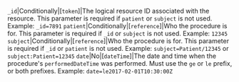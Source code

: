 `_id`|Conditionally|[`token`]|The logical resource ID associated with the resource. This parameter is required if `patient` or `subject` is not used. Example: `_id=7891`
`patient`|Conditionally|[`reference`]|Who the procedure is for. This parameter is required if `_id` or `subject` is not used. Example: `12345`
`subject`|Conditionally|[`reference`]|Who the procedure is for. This parameter is required if `_id` or `patient` is not used. Example: `subject=Patient/12345` or `subject:Patient=12345`
`date`|No|[`dateTime`]|The date and time when the procedure's `performedDateTime` was performed. Must use the `ge` or `le` prefix, or both prefixes. Example: `date=le2017-02-01T10:30:00Z`
